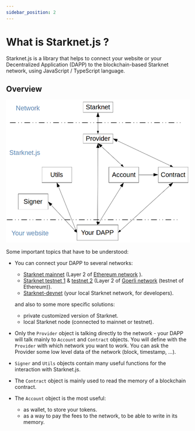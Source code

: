 ```yaml
---
sidebar_position: 2
---
```


# What is Starknet.js ?

Starknet.js is a library that helps to connect your website or your Decentralized Application (DAPP) to the blockchain-based Starknet network, using JavaScript / TypeScript language.

## Overview

![](./pictures/starknet-js-chart.png)

Some important topics that have to be understood:

- You can connect your DAPP to several networks:

  - [Starknet mainnet](https://starkscan.co) (Layer 2 of [Ethereum network](https://etherscan.io/) ).
  - [Starknet testnet 1](https://testnet.starkscan.co/) & [testnet 2](https://testnet-2.starkscan.co/) (Layer 2 of [Goerli network](https://goerli.etherscan.io/) (testnet of Ethereum)).
  - [Starknet-devnet](https://shard-labs.github.io/starknet-devnet/docs/intro) (your local Starknet network, for developers).

  and also to some more specific solutions:

  - private customized version of Starknet.
  - local Starknet node (connected to mainnet or testnet).

- Only the `Provider` object is talking directly to the network - your DAPP will talk mainly to `Account` and `Contract` objects. You will define with the `Provider` with which network you want to work. You can ask the Provider some low level data of the network (block, timestamp, ...).
- `Signer` and `Utils` objects contain many useful functions for the interaction with Starknet.js.
- The `Contract` object is mainly used to read the memory of a blockchain contract.
- The `Account` object is the most useful:
  - as wallet, to store your tokens.
  - as a way to pay the fees to the network, to be able to write in its memory.
